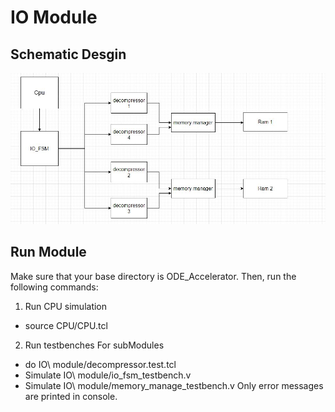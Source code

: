 # IO Module

## Schematic Desgin
![](Capture.Jpg)

## Run Module
Make sure that your base directory is ODE_Accelerator. Then, run the following commands:
1. Run CPU simulation
  - source CPU/CPU.tcl
2. Run testbenches For subModules
  - do IO\ module/decompressor.test.tcl
  - Simulate IO\ module/io_fsm_testbench.v
  - Simulate IO\ module/memory_manage_testbench.v
Only error messages are printed in console.
